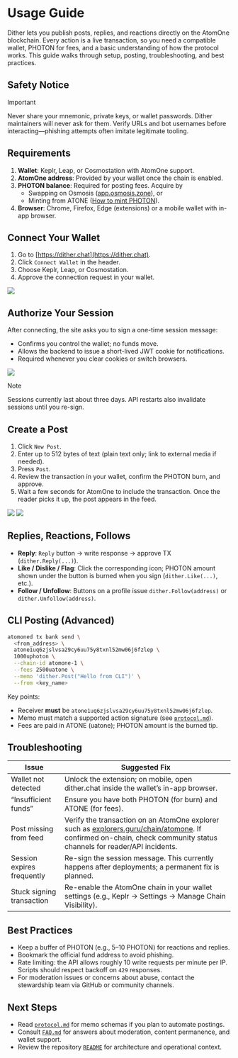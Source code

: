 # Usage Guide

Dither lets you publish posts, replies, and reactions directly on the AtomOne blockchain. Every action is a live transaction, so you need a compatible wallet, PHOTON for fees, and a basic understanding of how the protocol works. This guide walks through setup, posting, troubleshooting, and best practices.

## Safety Notice

> [!IMPORTANT]
> Never share your mnemonic, private keys, or wallet passwords. Dither maintainers will never ask for them. Verify URLs and bot usernames before interacting—phishing attempts often imitate legitimate tooling.

## Requirements

1. **Wallet**: Keplr, Leap, or Cosmostation with AtomOne support.
2. **AtomOne address**: Provided by your wallet once the chain is enabled.
3. **PHOTON balance**: Required for posting fees. Acquire by
   - Swapping on Osmosis ([app.osmosis.zone](https://app.osmosis.zone/assets/PHOTON)), or
   - Minting from ATONE ([How to mint PHOTON](https://cogwheel.zone/blog/how-to-mint-photon)).
4. **Browser**: Chrome, Firefox, Edge (extensions) or a mobile wallet with in-app browser.

## Connect Your Wallet

1. Go to [https://dither.chat](https://dither.chat).
2. Click `Connect Wallet` in the header.
3. Choose Keplr, Leap, or Cosmostation.
4. Approve the connection request in your wallet.

![](./images/connect-wallet.png)

## Authorize Your Session

After connecting, the site asks you to sign a one-time session message:
- Confirms you control the wallet; no funds move.
- Allows the backend to issue a short-lived JWT cookie for notifications.
- Required whenever you clear cookies or switch browsers.

![](./images/sign-message.png)

> [!NOTE]
> Sessions currently last about three days. API restarts also invalidate sessions until you re-sign.

## Create a Post

1. Click `New Post`.
2. Enter up to 512 bytes of text (plain text only; link to external media if needed).
3. Press `Post`.
4. Review the transaction in your wallet, confirm the PHOTON burn, and approve.
5. Wait a few seconds for AtomOne to include the transaction. Once the reader picks it up, the post appears in the feed.

![](./images/new-post.png)
![](./images/new-post-dialog.png)

## Replies, Reactions, Follows

- **Reply**: `Reply` button → write response → approve TX (`dither.Reply(...)`).
- **Like / Dislike / Flag**: Click the corresponding icon; PHOTON amount shown under the button is burned when you sign (`dither.Like(...)`, etc.).
- **Follow / Unfollow**: Buttons on a profile issue `dither.Follow(address)` or `dither.Unfollow(address)`.

## CLI Posting (Advanced)

```bash
atomoned tx bank send \
  <from_address> \
  atone1uq6zjslvsa29cy6uu75y8txnl52mw06j6fzlep \
  1000uphoton \
  --chain-id atomone-1 \
  --fees 2500uatone \
  --memo 'dither.Post("Hello from CLI")' \
  --from <key_name>
```

Key points:
- Receiver **must** be `atone1uq6zjslvsa29cy6uu75y8txnl52mw06j6fzlep`.
- Memo must match a supported action signature (see [`protocol.md`](./protocol.md)).
- Fees are paid in ATONE (uatone); PHOTON amount is the burned tip.

## Troubleshooting

| Issue | Suggested Fix |
|-------|---------------|
| Wallet not detected | Unlock the extension; on mobile, open dither.chat inside the wallet’s in-app browser. |
| “Insufficient funds” | Ensure you have both PHOTON (for burn) and ATONE (for fees). |
| Post missing from feed | Verify the transaction on an AtomOne explorer such as [explorers.guru/chain/atomone](https://explorers.guru/chain/atomone). If confirmed on-chain, check community status channels for reader/API incidents. |
| Session expires frequently | Re-sign the session message. This currently happens after deployments; a permanent fix is planned. |
| Stuck signing transaction | Re-enable the AtomOne chain in your wallet settings (e.g., Keplr → Settings → Manage Chain Visibility). |

## Best Practices

- Keep a buffer of PHOTON (e.g., 5–10 PHOTON) for reactions and replies.
- Bookmark the official fund address to avoid phishing.
- Rate limiting: the API allows roughly 10 write requests per minute per IP. Scripts should respect backoff on `429` responses.
- For moderation issues or concerns about abuse, contact the stewardship team via GitHub or community channels.

## Next Steps

- Read [`protocol.md`](./protocol.md) for memo schemas if you plan to automate postings.
- Consult [`FAQ.md`](./FAQ.md) for answers about moderation, content permanence, and wallet support.
- Review the repository [`README`](../../README.md) for architecture and operational context.